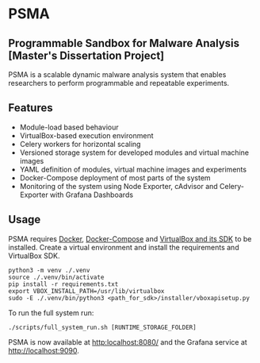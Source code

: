 # PSMA
## Programmable Sandbox for Malware Analysis [Master's Dissertation Project]

PSMA is a scalable dynamic malware analysis system that enables researchers to perform programmable and repeatable experiments.

## Features

- Module-load based behaviour
- VirtualBox-based execution environment
- Celery workers for horizontal scaling
- Versioned storage system for developed modules and virtual machine images
- YAML definition of modules, virtual machine images and experiments
- Docker-Compose deployment of most parts of the system
- Monitoring of the system using Node Exporter, cAdvisor and Celery-Exporter with Grafana Dashboards


## Usage

PSMA requires [Docker](https://docs.docker.com/engine/install/), [Docker-Compose](https://docs.docker.com/compose/install/) and [VirtualBox and its SDK](https://www.python.org/downloads/) to be installed.
Create a virtual environment and install the requirements and VirtualBox SDK.

```shell
python3 -m venv ./.venv
source ./.venv/bin/activate
pip install -r requirements.txt
export VBOX_INSTALL_PATH=/usr/lib/virtualbox
sudo -E ./.venv/bin/python3 <path_for_sdk>/installer/vboxapisetup.py
```

To run the full system run:

```shell
./scripts/full_system_run.sh [RUNTIME_STORAGE_FOLDER]
```

PSMA is now available at [http:localhost:8080/](http:localhost:8080/) and the Grafana service at [http://localhost:9090](http://localhost:9090).